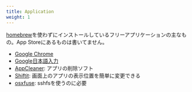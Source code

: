 ```yaml
---
title: Application
weight: 1
---
```


[homebrew](http://brew.sh/)を使わずにインストールしているフリーアプリケーションの主なもの。App Storeにあるものは書いてません。

- [Google Chrome](https://www.google.co.jp/chrome/index.html)
- [Google日本語入力](https://www.google.co.jp/ime/)
- [AppCleaner](https://freemacsoft.net/appcleaner/): アプリの削除ソフト
- [Shiftit](https://github.com/fikovnik/ShiftIt/releases): 画面上のアプリの表示位置を簡単に変更できる
- [osxfuse](https://osxfuse.github.io/): sshfsを使うのに必要
